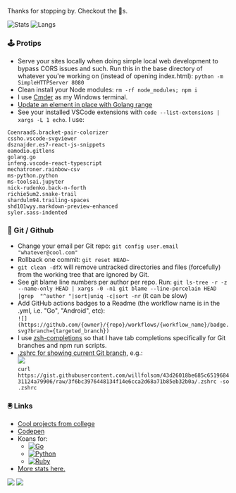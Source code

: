 Thanks for stopping by. Checkout the 📌s.

![Stats](https://github-readme-stats.vercel.app/api?username=willfolsom&count_private=true&show_icons=true&bg_color=30,1f2938,000&hide_title=true&disable_animations=true&&line_height=24&title_color=fff&icon_color=0f0&text_color=fff)
![Langs](https://github-readme-stats.vercel.app/api/top-langs/?username=willfolsom&layout=compact&bg_color=30,1f2938,000&hide_title=true&text_color=fff)

### 🕹️ Protips
+ Serve your sites locally when doing simple local web development to bypass CORS issues and such. Run this in the base directory of whatever you're working on (instead of opening index.html): ```python -m SimpleHTTPServer 8080```
+ Clean install your Node modules: ```rm -rf node_modules; npm i```
+ I use [Cmder](https://cmder.net/) as my Windows terminal.
+ [Update an element in place with Golang range](https://yourbasic.org/golang/gotcha-change-value-range/)
+ See your installed VSCode extensions with ```code --list-extensions | xargs -L 1 echo```. I use:
```
CoenraadS.bracket-pair-colorizer
cssho.vscode-svgviewer
dsznajder.es7-react-js-snippets
eamodio.gitlens
golang.go
infeng.vscode-react-typescript
mechatroner.rainbow-csv
ms-python.python
ms-toolsai.jupyter
nick-rudenko.back-n-forth
richie5um2.snake-trail
shardulm94.trailing-spaces
shd101wyy.markdown-preview-enhanced
syler.sass-indented
```

### 💾 Git / Github
+ Change your email per Git repo: ```git config user.email "whatever@cool.com"```
+ Rollback one commit: ```git reset HEAD~```
+ ```git clean -dfX``` will remove untracked directories and files (forcefully) from the working tree that are ignored by Git.
+ See git blame line numbers per author per repo. Run: ```git ls-tree -r -z --name-only HEAD | xargs -0 -n1 git blame --line-porcelain HEAD |grep  "^author "|sort|uniq -c|sort -nr``` (it can be slow)
+ Add GitHub actions badges to a Readme (the workflow name is in the .yml, i.e. "Go", "Android", etc):<br/> ```![](https://github.com/{owner}/{repo}/workflows/{workflow_name}/badge.svg?branch={targeted_branch})```
+ I use [zsh-completions](https://formulae.brew.sh/formula/zsh-completions) so that I have tab completions specifically for Git branches and npm run scripts.
+ [.zshrc for showing current Git branch](https://gist.github.com/willfolsom/43d26018be685c651968431124a79906), e.g.:<br/>![](https://user-images.githubusercontent.com/3690251/101680903-5cd0e500-3a2f-11eb-8bbc-82b6888b51c7.png)<br/>
```curl https://gist.githubusercontent.com/willfolsom/43d26018be685c651968431124a79906/raw/3f6bc3976448134f14e6cca2d68a71b85eb32b0a/.zshrc -so .zshrc```

### 🖲️ Links
+ [Cool projects from college](https://cargocollective.com/willfolsom)
+ [Codepen](https://codepen.io/willfolsom)
+ Koans for:
  + [![Go](https://github.com/willfolsom/go-koans/workflows/Go/badge.svg)](https://github.com/willfolsom/go-koans/)
  + [![Python](https://github.com/willfolsom/python_koans/actions/workflows/main.yml/badge.svg)](https://github.com/willfolsom/python_koans)
  + [![Ruby](https://github.com/willfolsom/ruby_koans/actions/workflows/ruby.yml/badge.svg)](https://github.com/willfolsom/ruby_koans)
+ [More stats here.](https://profile-summary-for-github.com/user/willfolsom)

![](https://komarev.com/ghpvc/?username=willfolsom&color=ff69b4&label=views&style=flat) ![](https://hit.yhype.me/github/profile?user_id=3690251) 
